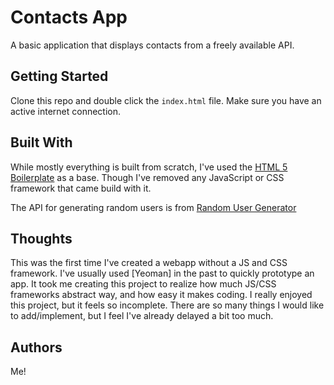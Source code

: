 # Contacts App

A basic application that displays contacts from a freely available API. 

## Getting Started

Clone this repo and double click the `index.html` file. Make sure you have an active internet connection. 


## Built With

While mostly everything is built from scratch, I've used the [HTML 5 Boilerplate](https://github.com/h5bp/html5-boilerplate) as a base. Though
I've removed any JavaScript or CSS framework that came build with it. 

The API for generating random users is from [Random User Generator](https://randomuser.me/)


## Thoughts

This was the first time I've created a webapp without a JS and CSS framework.  I've usually used [Yeoman] in the past to quickly prototype an app. 
It took me creating this project to realize how much JS/CSS frameworks abstract way, and how easy it makes coding. I really enjoyed this project, but it feels so incomplete. 
There are so many things I would like to add/implement, but I feel I've already delayed a bit too much. 


## Authors

Me!

